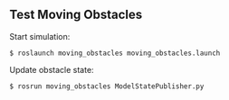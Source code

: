 Test Moving Obstacles
---
Start simulation:

	$ roslaunch moving_obstacles moving_obstacles.launch

Update obstacle state:

	$ rosrun moving_obstacles ModelStatePublisher.py

